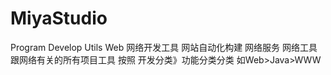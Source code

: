 # MiyaStudio
Program Develop Utils
Web
网络开发工具
网站自动化构建
网络服务
网络工具
跟网络有关的所有项目工具
按照 开发分类》功能分类分类
如Web>Java>WWW
